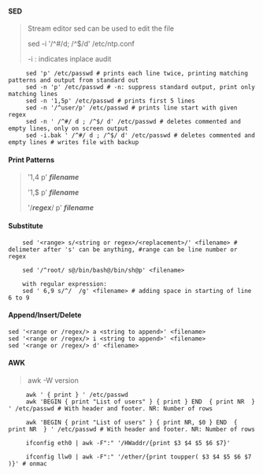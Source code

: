 #### SED

> Stream editor sed can be used to edit the file
>
> sed -i '/^#/d; /^$/d' /etc/ntp.conf
>
> -i : indicates inplace audit

		 sed 'p' /etc/passwd # prints each line twice, printing matching patterns and output from standard out
		 sed -n 'p' /etc/passwd # -n: suppress standard output, print only matching lines
		 sed -n '1,5p' /etc/passwd # prints first 5 lines
		 sed -n '/^user/p' /etc/passwd # prints line start with given regex
		 sed -n ' /^#/ d ; /^$/ d' /etc/passwd # deletes commented and empty lines, only on screen output
		 sed -i.bak ' /^#/ d ; /^$/ d' /etc/passwd # deletes commented and empty lines # writes file with backup

#### Print Patterns

> '1,4 p' ___filename___
>
> '1,$ p' ___filename___
>
> '/___regex___/ p' ___filename___

#### Substitute

		sed '<range> s/<string or regex>/<replacement>/' <filename> # delimeter after 's' can be anything, #range can be line number or regex

		sed '/^root/ s@/bin/bash@/bin/sh@p' <filename>

		with regular expression:
		sed ' 6,9 s/^/  /g' <filename> # adding space in starting of line 6 to 9

#### Append/Insert/Delete

	sed '<range or /regex/> a <string to append>' <filename>
	sed '<range or /regex/> i <string to append>' <filename>
	sed '<range or /regex/> d' <filename>

#### AWK

> awk -W version

		 awk ' { print } ' /etc/passwd
		 awk 'BEGIN { print "List of users" } { print } END  { print NR  } ' /etc/passwd # With header and footer. NR: Number of rows

		 awk 'BEGIN { print "List of users" } { print NR, $0 } END  { print NR  } ' /etc/passwd # With header and footer. NR: Number of rows

		 ifconfig eth0 | awk -F":" '/HWaddr/{print $3 $4 $5 $6 $7}'

		 ifconfig llw0 | awk -F":" '/ether/{print toupper( $3 $4 $5 $6 $7 )}' # onmac
